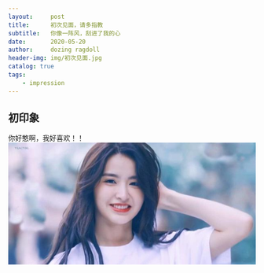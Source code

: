 ```yaml
---
layout:     post
title:      初次见面，请多指教
subtitle:   你像一阵风，刮进了我的心
date:       2020-05-20
author:     dozing ragdoll
header-img: img/初次见面.jpg
catalog: true
tags:
    - impression
---
```


## 初印象
你好憨啊，我好喜欢！！
![](../img/初次见面.jpg)